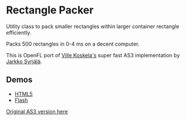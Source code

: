 Rectangle Packer
================

Utility class to pack smaller rectangles within larger container rectangle efficiently.

Packs 500 rectangles in 0-4 ms on a decent computer.

This is OpenFL port of [Ville Koskela's](http://villekoskela.org) super fast AS3 implementation by [Jarkko Syrjälä](https://twitter.com/JarSyr).

Demos
-----

 * [HTML5](http://jarkko.syrjala.fi/tools/RectanglePacker.hx/html5/)
 * [Flash](http://jarkko.syrjala.fi/tools/RectanglePacker.hx/flash/)

[Original AS3 version here](https://github.com/villekoskelaorg/RectanglePacking/)

